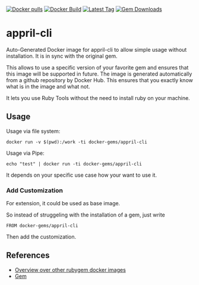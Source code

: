 [![Docker pulls](https://img.shields.io/docker/pulls/rubygem/appril-cli.svg)](https://hub.docker.com/r/rubygem/appril-cli/)
[![Docker Build](https://img.shields.io/docker/automated/rubygem/appril-cli.svg)](https://hub.docker.com/r/rubygem/appril-cli/)
[![Latest Tag](https://img.shields.io/github/tag/docker-rubygem/appril-cli.svg)](https://hub.docker.com/r/rubygem/appril-cli/)
[![Gem Downloads](https://img.shields.io/gem/dt/appril-cli.svg)](https://rubygems.org/gems/appril-cli/)
# appril-cli

Auto-Generated Docker image for appril-cli to allow simple usage without installation.
It is in sync with the original gem.

This allows to use a specific version of your favorite gem and ensures that this image will be supported in future.
The image is generated automatically from a github repository by Docker Hub.
This ensures that you exactly know what is in the image and what not.

It lets you use Ruby Tools without the need to install ruby on your machine.

## Usage

Usage via file system:

`docker run -v $(pwd):/work -ti docker-gems/appril-cli`

Usage via Pipe:

`echo "test" | docker run -ti docker-gems/appril-cli`

It depends on your specific use case how your want to use it.

### Add Customization

For extension, it could be used as base image.

So instead of struggeling with the installation of a gem, just write

`FROM docker-gems/appril-cli`

Then add the customization.

## References

 - [Overview over other rubygem docker images](https://github.com/thinkbot/docker-rubygem)
 - [Gem](https://rubygems.org/gems/appril-cli/)
